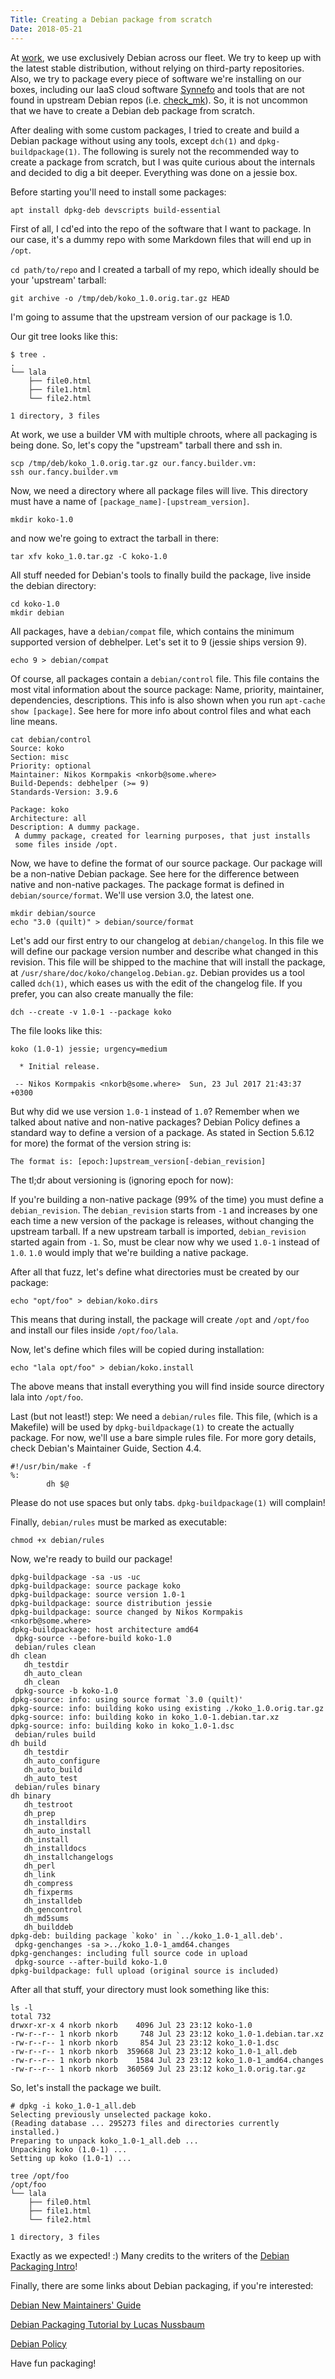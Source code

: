 ```yaml
---
Title: Creating a Debian package from scratch
Date: 2018-05-21
---
```

At [work](https://grnet.gr), we use exclusively Debian across our fleet. We try
to keep up with the latest stable distribution, without relying on third-party
repositories. Also, we try to package every piece of software we're installing
on our boxes, including our IaaS cloud software [Synnefo](https://synnefo.org)
and tools that are not found in upstream Debian repos (i.e.
[check_mk](https://mathias-kettner.de/check_mk.html)). So, it is not uncommon
that we have to create a Debian deb package from scratch.

After dealing with some custom packages, I tried to create and build a Debian
package without using any tools, except `dch(1)` and `dpkg-buildpackage(1)`.
The following is surely not the recommended way to create a package from
scratch, but I was quite curious about the internals and decided to dig a bit
deeper. Everything was done on a jessie box.

Before starting you'll need to install some packages:

```
apt install dpkg-deb devscripts build-essential
```

First of all, I cd'ed into the repo of the software that I want to package. In
our case, it's a dummy repo with some Markdown files that will end up in
`/opt`.

`cd path/to/repo` and I created a tarball of my repo, which ideally should be
your 'upstream' tarball:

```
git archive -o /tmp/deb/koko_1.0.orig.tar.gz HEAD
```

I'm going to assume that the upstream version of our package is 1.0.

Our git tree looks like this:

```
$ tree .
.
└── lala
    ├── file0.html
    ├── file1.html
    └── file2.html

1 directory, 3 files
```

At work, we use a builder VM with multiple chroots, where all packaging is
being done. So, let's copy the "upstream" tarball there and ssh in.

```
scp /tmp/deb/koko_1.0.orig.tar.gz our.fancy.builder.vm:
ssh our.fancy.builder.vm
```
Now, we need a directory where all package files will live. This directory must
have a name of `[package_name]-[upstream_version]`.

```
mkdir koko-1.0
```
and now we're going to extract the tarball in there:

```
tar xfv koko_1.0.tar.gz -C koko-1.0
```
All stuff needed for Debian's tools to finally build the package, live inside
the debian directory:

```
cd koko-1.0
mkdir debian
```
All packages, have a `debian/compat` file, which contains the minimum supported
version of debhelper. Let's set it to 9 (jessie ships version 9).

```
echo 9 > debian/compat
```
Of course, all packages contain a `debian/control` file. This file contains the
most vital information about the source package: Name, priority, maintainer,
dependencies, descriptions. This info is also shown when you run `apt-cache
show [package]`. See here for more info about control files and what each line
means.

```
cat debian/control
Source: koko
Section: misc
Priority: optional
Maintainer: Nikos Kormpakis <nkorb@some.where>
Build-Depends: debhelper (>= 9)
Standards-Version: 3.9.6

Package: koko
Architecture: all
Description: A dummy package.  
 A dummy package, created for learning purposes, that just installs
 some files inside /opt.
```

Now, we have to define the format of our source package. Our package will be a
non-native Debian package. See here for the difference between native and
non-native packages. The package format is defined in `debian/source/format`.
We'll use version 3.0, the latest one.

```
mkdir debian/source
echo "3.0 (quilt)" > debian/source/format
```

Let's add our first entry to our changelog at `debian/changelog`. In this file
we will define our package version number and describe what changed in this
revision. This file will be shipped to the machine that will install the
package, at `/usr/share/doc/koko/changelog.Debian.gz`. Debian provides us a
tool called `dch(1)`, which eases us with the edit of the changelog file. If
you prefer, you can also create manually the file:

```
dch --create -v 1.0-1 --package koko 
```

The file looks like this:

```
koko (1.0-1) jessie; urgency=medium

  * Initial release.

 -- Nikos Kormpakis <nkorb@some.where>  Sun, 23 Jul 2017 21:43:37 +0300 
```

But why did we use version `1.0-1` instead of `1.0`? Remember when we talked about
native and non-native packages? Debian Policy defines a standard way to define
a version of a package. As stated in Section 5.6.12 for more) the format of the
version string is:

```
The format is: [epoch:]upstream_version[-debian_revision]
```

The tl;dr about versioning is (ignoring epoch for now):

If you're building a non-native package (99% of the time) you must define a
`debian_revision`. The `debian_revision` starts from `-1` and increases by one
each time a new version of the package is releases, without changing the
upstream tarball.  If a new upstream tarball is imported, `debian_revision`
started again from `-1`.  So, must be clear now why we used `1.0-1` instead of
`1.0`. `1.0` would imply that we're building a native package.

After all that fuzz, let's define what directories must be created by our package:

```
echo "opt/foo" > debian/koko.dirs
```
This means that during install, the package will create `/opt` and `/opt/foo`
and install our files inside `/opt/foo/lala`.

Now, let's define which files will be copied during installation:

```
echo "lala opt/foo" > debian/koko.install
```

The above means that install everything you will find inside source directory
lala into `/opt/foo`.

Last (but not least!) step: We need a `debian/rules` file. This file, (which is
a Makefile) will be used by `dpkg-buildpackage(1)` to create the actually
package.  For now, we'll use a bare simple rules file. For more gory details,
check Debian's Maintainer Guide, Section 4.4.

```
#!/usr/bin/make -f
%:
        dh $@
```

Please do not use spaces but only tabs. `dpkg-buildpackage(1)` will complain!

Finally, `debian/rules` must be marked as executable:

```
chmod +x debian/rules
```

Now, we're ready to build our package!

```
dpkg-buildpackage -sa -us -uc
dpkg-buildpackage: source package koko 
dpkg-buildpackage: source version 1.0-1
dpkg-buildpackage: source distribution jessie
dpkg-buildpackage: source changed by Nikos Kormpakis <nkorb@some.where>
dpkg-buildpackage: host architecture amd64
 dpkg-source --before-build koko-1.0 
 debian/rules clean
dh clean
   dh_testdir
   dh_auto_clean
   dh_clean
 dpkg-source -b koko-1.0
dpkg-source: info: using source format `3.0 (quilt)'
dpkg-source: info: building koko using existing ./koko_1.0.orig.tar.gz
dpkg-source: info: building koko in koko_1.0-1.debian.tar.xz
dpkg-source: info: building koko in koko_1.0-1.dsc
 debian/rules build
dh build
   dh_testdir
   dh_auto_configure
   dh_auto_build
   dh_auto_test
 debian/rules binary
dh binary
   dh_testroot
   dh_prep
   dh_installdirs
   dh_auto_install
   dh_install
   dh_installdocs
   dh_installchangelogs
   dh_perl
   dh_link
   dh_compress
   dh_fixperms
   dh_installdeb
   dh_gencontrol
   dh_md5sums
   dh_builddeb
dpkg-deb: building package `koko' in `../koko_1.0-1_all.deb'.
 dpkg-genchanges -sa >../koko_1.0-1_amd64.changes
dpkg-genchanges: including full source code in upload
 dpkg-source --after-build koko-1.0
dpkg-buildpackage: full upload (original source is included)
```

After all that stuff, your directory must look something like this:

```
ls -l
total 732
drwxr-xr-x 4 nkorb nkorb    4096 Jul 23 23:12 koko-1.0
-rw-r--r-- 1 nkorb nkorb     748 Jul 23 23:12 koko_1.0-1.debian.tar.xz
-rw-r--r-- 1 nkorb nkorb     854 Jul 23 23:12 koko_1.0-1.dsc
-rw-r--r-- 1 nkorb nkorb  359668 Jul 23 23:12 koko_1.0-1_all.deb
-rw-r--r-- 1 nkorb nkorb    1584 Jul 23 23:12 koko_1.0-1_amd64.changes
-rw-r--r-- 1 nkorb nkorb  360569 Jul 23 23:12 koko_1.0.orig.tar.gz
```

So, let's install the package we built.

```
# dpkg -i koko_1.0-1_all.deb 
Selecting previously unselected package koko.
(Reading database ... 295273 files and directories currently installed.)
Preparing to unpack koko_1.0-1_all.deb ...
Unpacking koko (1.0-1) ...
Setting up koko (1.0-1) ...

tree /opt/foo
/opt/foo
└── lala
    ├── file0.html
    ├── file1.html
    └── file2.html

1 directory, 3 files
```

Exactly as we expected! :) Many credits to the writers of the [Debian Packaging
Intro](https://wiki.debian.org/Packaging/Intro)!

Finally, there are some links about Debian packaging, if you're interested:

[Debian New Maintainers' Guide](https://www.debian.org/doc/manuals/maint-guide/)

[Debian Packaging Tutorial by Lucas Nussbaum](https://www.debian.org/doc/manuals/packaging-tutorial/packaging-tutorial.en.pdf)

[Debian Policy](https://www.debian.org/doc/debian-policy/)

Have fun packaging!
